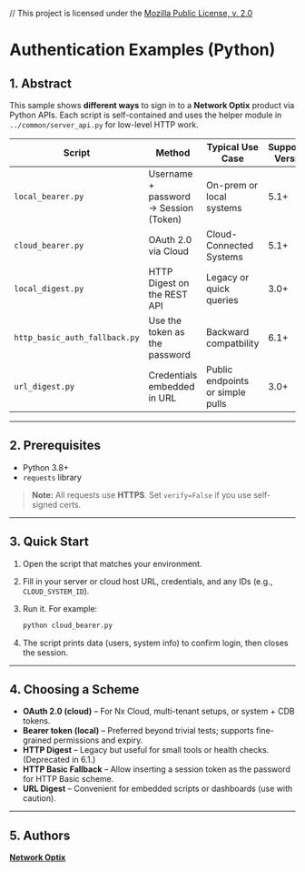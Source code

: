 // This project is licensed under the [Mozilla Public License, v. 2.0](http://mozilla.org/MPL/2.0/)

# Authentication Examples (Python) #

## 1. Abstract ##

This sample shows **different ways** to sign in to a **Network Optix** product via
Python APIs.
Each script is self-contained and uses the helper module in
`../common/server_api.py` for low-level HTTP work.

| Script | Method | Typical Use Case| Supported Version | Recommended |
| - | -| - | - | - |
|`local_bearer.py`| Username + password → Session (Token) | On-prem or local systems | 5.1+ | Yes |
|`cloud_bearer.py`| OAuth 2.0 via Cloud | Cloud-Connected Systems | 5.1+ | Yes |
|`local_digest.py`| HTTP Digest on the REST API | Legacy or quick queries| 3.0+ | No |
|`http_basic_auth_fallback.py`| Use the token as the password | Backward compatbility | 6.1+ | No |
|`url_digest.py`  | Credentials embedded in URL | Public endpoints or simple pulls | 3.0+ | No |

---

## 2. Prerequisites ##

* Python 3.8+
* `requests` library

> **Note:** All requests use **HTTPS**. Set `verify=False` if you use self-signed certs.

---

## 3. Quick Start ##

1. Open the script that matches your environment.

2. Fill in your server or cloud host URL, credentials, and any IDs (e.g., `CLOUD_SYSTEM_ID`).

3. Run it. For example:

   ```bash
   python cloud_bearer.py
   ```

4. The script prints data (users, system info) to confirm login, then closes the session.

---

## 4. Choosing a Scheme ##

* **OAuth 2.0 (cloud)** – For Nx Cloud, multi-tenant setups, or system + CDB tokens.
* **Bearer token (local)** – Preferred beyond trivial tests; supports fine-grained
  permissions and expiry.
* **HTTP Digest** – Legacy but useful for small tools or health checks. (Deprecated in
  6.1.)
* **HTTP Basic Fallback** – Allow inserting a session token as the password for HTTP Basic scheme.
* **URL Digest** – Convenient for embedded scripts or dashboards (use with caution).

---

## 5. Authors ##

**[Network Optix](https://www.networkoptix.com)**

